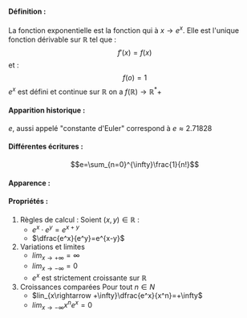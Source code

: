 #### Définition :
La fonction exponentielle est la fonction qui à $x\rightarrow e^x$.
Elle est l'unique fonction dérivable sur $\mathbb R$ tel que : $$f'(x)=f(x)$$ et : $$f(o)=1$$ $e^x$ est défini et continue sur $\mathbb R$ on a $f(\mathbb R)\rightarrow\mathbb R^*+$ 
#### Apparition historique : 
$e$, aussi appelé "constante d'Euler" correspond à $e\approx 2.71828$ 
#### Différentes écritures :
$$e=\sum_{n=0}^{\infty}\frac{1}{n!}$$
#### Apparence :

#### Propriétés : 
1. Règles de calcul :
	Soient $(x,y)\in\mathbb R$ :
	- $e^x\cdot e^y=e^{x+y}$ 
	- $\dfrac{e^x}{e^y}=e^{x-y}$ 
2. Variations et limites 
	- $lim_{x\rightarrow +\infty}=\infty$
	- $lim_{x\rightarrow -\infty}=0$ 
	- $e^x$ est strictement croissante sur $\mathbb R$
3. Croissances comparées 
	Pour tout $n\in N$ 
	- $lin_{x\rightarrow +\infty}\dfrac{e^x}{x^n}=+\infty$ 
	- $lim_{x\rightarrow -\infty}x^ne^x=0$ 